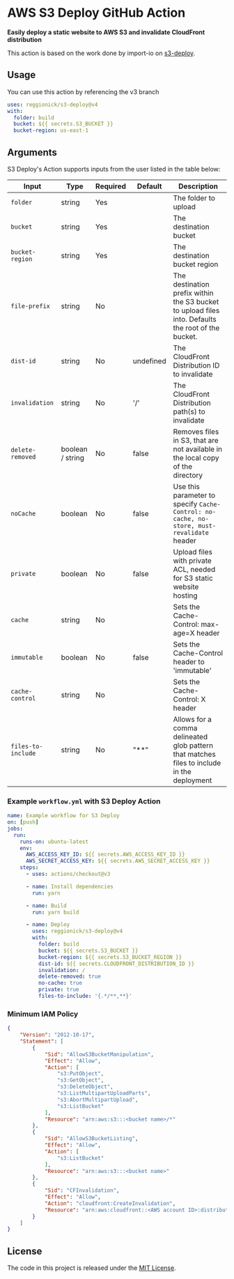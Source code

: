 # AWS S3 Deploy GitHub Action

**Easily deploy a static website to AWS S3 and invalidate CloudFront distribution**

This action is based on the work done by import-io on [s3-deploy](https://www.npmjs.com/package/s3-deploy).

## Usage

You can use this action by referencing the v3 branch

```yaml
uses: reggionick/s3-deploy@v4
with:
  folder: build
  bucket: ${{ secrets.S3_BUCKET }}
  bucket-region: us-east-1
```

## Arguments

S3 Deploy's Action supports inputs from the user listed in the table below:

| Input              | Type             | Required | Default   | Description                                                                                |
| ------------------ | ---------------- | -------- | --------- | ------------------------------------------------------------------------------------------ |
| `folder`           | string           | Yes      |           | The folder to upload                                                                       |
| `bucket`           | string           | Yes      |           | The destination bucket                                                                     |
| `bucket-region`    | string           | Yes      |           | The destination bucket region                                                              |
| `file-prefix` 	 | string  			| No 	   |		   | The destination prefix within the S3 bucket to upload files into. Defaults the root of the bucket. |
| `dist-id`          | string           | No       | undefined | The CloudFront Distribution ID to invalidate                                               |
| `invalidation`     | string           | No       | '/'       | The CloudFront Distribution path(s) to invalidate                                          |
| `delete-removed`   | boolean / string | No       | false     | Removes files in S3, that are not available in the local copy of the directory             |
| `noCache`          | boolean          | No       | false     | Use this parameter to specify `Cache-Control: no-cache, no-store, must-revalidate` header  |
| `private`          | boolean          | No       | false     | Upload files with private ACL, needed for S3 static website hosting                        |
| `cache`            | string           | No       |           | Sets the Cache-Control: max-age=X header                                                   |
| `immutable`        | boolean          | No       | false     | Sets the Cache-Control header to 'immutable'                                               |
| `cache-control`    | string           | No       |           | Sets the Cache-Control: X header                                                           |
| `files-to-include` | string           | No       | "\*\*"    | Allows for a comma delineated glob pattern that matches files to include in the deployment |

### Example `workflow.yml` with S3 Deploy Action

```yaml
name: Example workflow for S3 Deploy
on: [push]
jobs:
  run:
    runs-on: ubuntu-latest
    env:
      AWS_ACCESS_KEY_ID: ${{ secrets.AWS_ACCESS_KEY_ID }}
      AWS_SECRET_ACCESS_KEY: ${{ secrets.AWS_SECRET_ACCESS_KEY }}
    steps:
      - uses: actions/checkout@v3

      - name: Install dependencies
        run: yarn

      - name: Build
        run: yarn build

      - name: Deploy
        uses: reggionick/s3-deploy@v4
        with:
          folder: build
          bucket: ${{ secrets.S3_BUCKET }}
          bucket-region: ${{ secrets.S3_BUCKET_REGION }}
          dist-id: ${{ secrets.CLOUDFRONT_DISTRIBUTION_ID }}
          invalidation: /
          delete-removed: true
          no-cache: true
          private: true
          files-to-include: '{.*/**,**}'
```

### Minimum IAM Policy

```json
{
	"Version": "2012-10-17",
	"Statement": [
		{
			"Sid": "AllowS3BucketManipulation",
			"Effect": "Allow",
			"Action": [
				"s3:PutObject",
				"s3:GetObject",
				"s3:DeleteObject",
				"s3:ListMultipartUploadParts",
				"s3:AbortMultipartUpload",
				"s3:ListBucket"
			],
			"Resource": "arn:aws:s3:::<bucket name>/*"
		},
		{
			"Sid": "AllowS3BucketListing",
			"Effect": "Allow",
			"Action": [
				"s3:ListBucket"
			],
			"Resource": "arn:aws:s3:::<bucket name>"
		},
		{
			"Sid": "CFInvalidation",
			"Effect": "Allow",
			"Action": "cloudfront:CreateInvalidation",
			"Resource": "arn:aws:cloudfront::<AWS account ID>:distribution/<CF distribution ID>"
		}
	]
}
```

## License

The code in this project is released under the [MIT License](LICENSE).
